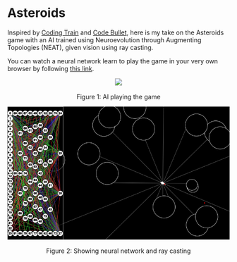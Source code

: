 # Asteroids

Inspired by [Coding Train](https://github.com/CodingTrain/Asteroids) and [Code Bullet](https://github.com/Code-Bullet/Asteroids-with-NEAT), here is my take on the Asteroids game with an AI trained using Neuroevolution through Augmenting Topologies (NEAT), given vision using ray casting.

You can watch a neural network learn to play the game in your very own browser by following [this link](https://immodal.github.io/asteroids/).
 
<p align="center">
  <img src="https://gfycat.com/thinincomparablefurseal"/>
</p>
<p align="center">Figure 1: AI playing the game</p>

<p align="center">
  <img src="readme/example.png" alt="asteroids while showing neural network and ray casting" />
</p>
<p align="center">Figure 2: Showing neural network and ray casting</p>
